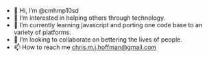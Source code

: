 - 👋 Hi, I’m @cmhmp10sd
- 👀 I’m interested in helping others through technology.
- 🌱 I’m currently learning javascript and porting one code base to an variety of platforms.
- 💞️ I’m looking to collaborate on bettering the lives of people.
- 📫 How to reach me chris.m.j.hoffman@gmail.com

<!---
cmhmp10sd/cmhmp10sd is a ✨ special ✨ repository because its `README.md` (this file) appears on your GitHub profile.
You can click the Preview link to take a look at your changes.
--->
